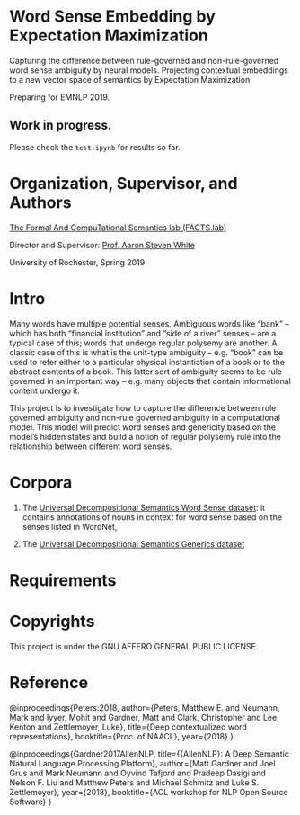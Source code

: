 # Word Sense Embedding by Expectation Maximization

Capturing the difference between rule-governed and non-rule-governed word sense ambiguity by neural models. Projecting contextual embeddings to a new vector space of semantics by Expectation Maximization. 

Preparing for EMNLP 2019.

## Work in progress.

Please check the `test.ipynb` for results so far. 

# Organization, Supervisor, and Authors

[The Formal And CompuTational Semantics lab (FACTS.lab)](http://factslab.io/)

Director and Supervisor: [Prof. Aaron Steven White](http://aaronstevenwhite.io/)

University of Rochester, Spring 2019

# Intro
Many words have multiple potential senses. Ambiguous words like “bank” – which has both “financial institution” and “side of a river” senses – are a typical case of this; words that undergo regular polysemy are another. A classic case of this is what is the unit-type ambiguity – e.g. “book” can be used to refer either to a particular physical instantiation of a book or to the abstract contents of a book. This latter sort of ambiguity seems to be rule-governed in an important way – e.g. many objects that contain informational content undergo it.

This project is to investigate how to capture the difference between rule governed ambiguity and non-rule governed ambiguity in a computational model. This model will predict word senses and genericity based on the model’s hidden states and build a notion of regular polysemy rule into the relationship between different word senses. 

# Corpora

1. The [Universal Decompositional Semantics Word Sense dataset](): it contains annotations of nouns in context for word sense based on the senses listed in WordNet, 

2. The [Universal Decompositional Semantics Generics dataset]()

# Requirements


# Copyrights
This project is under the GNU AFFERO GENERAL PUBLIC LICENSE.

# Reference
@inproceedings{Peters:2018,
  author={Peters, Matthew E. and  Neumann, Mark and Iyyer, Mohit and Gardner, Matt and Clark, Christopher and Lee, Kenton and Zettlemoyer, Luke},
  title={Deep contextualized word representations},
  booktitle={Proc. of NAACL},
  year={2018}
}

@inproceedings{Gardner2017AllenNLP,
  title={{AllenNLP}: A Deep Semantic Natural Language Processing Platform},
  author={Matt Gardner and Joel Grus and Mark Neumann and Oyvind Tafjord
    and Pradeep Dasigi and Nelson F. Liu and Matthew Peters and
    Michael Schmitz and Luke S. Zettlemoyer},
  year={2018},
  booktitle={ACL workshop for NLP Open Source Software}
}

